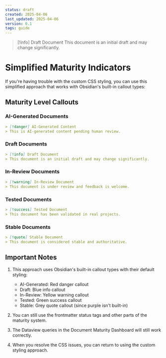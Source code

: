 ```yaml
---
status: draft
created: 2025-04-06
last_updated: 2025-04-06
version: 0.1
tags: guide
---
```


> [!info] Draft Document
> This document is an initial draft and may change significantly.

# Simplified Maturity Indicators

If you're having trouble with the custom CSS styling, you can use this simplified approach that works with Obsidian's built-in callout types:

## Maturity Level Callouts

### AI-Generated Documents
```markdown
> [!danger] AI-Generated Content
> This is AI-generated content pending human review.
```

### Draft Documents
```markdown
> [!info] Draft Document
> This document is an initial draft and may change significantly.
```

### In-Review Documents
```markdown
> [!warning] In-Review Document
> This document is under review and feedback is welcome.
```

### Tested Documents
```markdown
> [!success] Tested Document
> This document has been validated in real projects.
```

### Stable Documents
```markdown
> [!quote] Stable Document
> This document is considered stable and authoritative.
```

## Important Notes

1. This approach uses Obsidian's built-in callout types with their default styling:
   - AI-Generated: Red danger callout
   - Draft: Blue info callout
   - In-Review: Yellow warning callout
   - Tested: Green success callout
   - Stable: Grey quote callout (since purple isn't built-in)

2. You can still use the frontmatter status tags and other parts of the maturity system.

3. The Dataview queries in the Document Maturity Dashboard will still work correctly.

4. When you resolve the CSS issues, you can return to using the custom styling approach.
